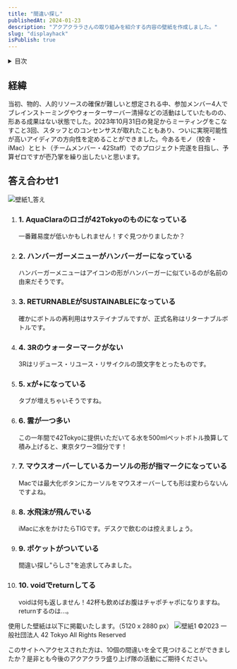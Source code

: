 ```yaml
---
title: "間違い探し"
publishedAt: 2024-01-23
description: "アクアクララさんの取り組みを紹介する内容の壁紙を作成しました。"
slug: "displayhack"
isPublish: true
---
```


<details>
<summary>目次</summary>

1. [経緯](#経緯)
2. [答え合わせ1](#答え合わせ1)
3. [答え合わせ2](#答え合わせ2)
4. [答え合わせ3](#答え合わせ3)

</details>

## 経緯
当初、物的、人的リソースの確保が難しいと想定される中、参加メンバー4人でブレインストーミングやウォーターサーバー清掃などの活動はしていたものの、形ある成果はない状態でした。2023年10月31日の発足からミーティングをこなすこと3回、スタッフとのコンセンサスが取れたこともあり、ついに実現可能性が高いアイディアの方向性を定めることができました。今あるモノ（校舎・iMac）とヒト（チームメンバー・42Staff）でのプロジェクト完遂を目指し、予算ゼロですが壱乃掌を繰り出したいと思います。

## 答え合わせ1

![壁紙1_答え]

1. ### 1. AquaClaraのロゴが42Tokyoのものになっている
    一番難易度が低いかもしれません！すぐ見つかりましたか？
2. ### 2. ハンバーガーメニューがハンバーガーになっている
    ハンバーガーメニューはアイコンの形がハンバーガーに似ているのが名前の由来だそうです。
3. ### 3. RETURNABLEがSUSTAINABLEになっている
    確かにボトルの再利用はサステイナブルですが、正式名称はリターナブルボトルです。
4. ### 4. 3Rのウォーターマークがない
    3Rはリデュース・リユース・リサイクルの頭文字をとったものです。
5. ### 5. xが+になっている
    タブが増えちゃいそうですね。
6. ### 6. 雲が一つ多い
    この一年間で42Tokyoに提供いただいてる水を500mlペットボトル換算して積み上げると、東京タワー3個分です！
7. ### 7. マウスオーバーしているカーソルの形が指マークになっている
    Macでは最大化ボタンにカーソルをマウスオーバーしても形は変わらないんですよね。
8. ### 8. 水飛沫が飛んでいる
    iMacに水をかけたらTIGです。デスクで飲むのは控えましょう。
9. ### 9. ポケットがついている
    間違い探し"らしさ"を追求してみました。
10. ### 10. voidでreturnしてる
    voidは何も返しません！42杯も飲めばお腹はチャポチャポになりますね。returnするのは...。

使用した壁紙は以下に掲載いたします。（5120 x 2880 px）
![壁紙1]
©2023 一般社団法人 42 Tokyo All Rights Reserved

<!--! ## 答え合わせ2
comming soon..

[壁紙2_答え]

1. ### 1. 
    
2. ### 2. 
    
3. ### 3. 
    
4. ### 4. 
    
5. ### 5. 
    
6. ### 6. 
    
7. ### 7. 
    
8. ### 8. 
    
9. ### 9. 
    
10. ### 10. 
    

使用した壁紙は以下に掲載いたします。（5120 x 2880 px）
![壁紙2]
©2023 一般社団法人 42 Tokyo All Rights Reserved

## 答え合わせ3
comming soon..

[壁紙3_答え]

1. ### 1. 
    
2. ### 2. 
    
3. ### 3. 
    
4. ### 4. 
    
5. ### 5. 
    
6. ### 6. 
    
7. ### 7. 
    
8. ### 8. 
    
9. ### 9. 
    
10. ### 10. 
    

使用した壁紙は以下に掲載いたします。（5120 x 2880 px）
![壁紙3]
©2023 一般社団法人 42 Tokyo All Rights Reserved-->

このサイトへアクセスされた方は、10個の間違いを全て見つけることができましたか？是非とも今後のアクアクララ盛り上げ隊の活動にご期待ください。


[壁紙1]: /wallpaper_1.png
[壁紙1_答え]: /wallpaper_answer_1.png
[壁紙2]: /wallpaper_2.png
[壁紙2_答え]: /wallpaper_answer_2.png
[壁紙3]: /wallpaper_3.png
[壁紙3_答え]: /wallpaper_answer_3.png


